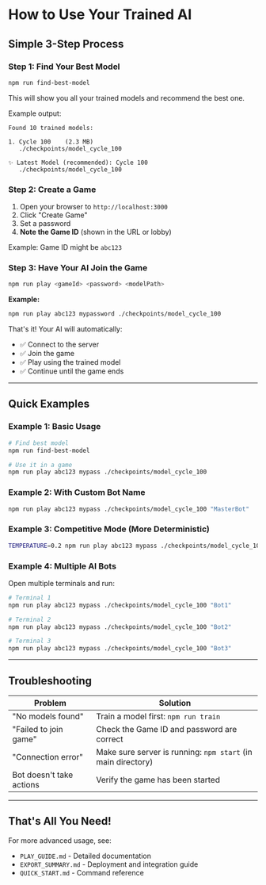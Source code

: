 # How to Use Your Trained AI

## Simple 3-Step Process

### Step 1: Find Your Best Model

```bash
npm run find-best-model
```

This will show you all your trained models and recommend the best one.

Example output:
```
Found 10 trained models:

1. Cycle 100    (2.3 MB)
   ./checkpoints/model_cycle_100

✨ Latest Model (recommended): Cycle 100
   ./checkpoints/model_cycle_100
```

### Step 2: Create a Game

1. Open your browser to `http://localhost:3000`
2. Click "Create Game"
3. Set a password
4. **Note the Game ID** (shown in the URL or lobby)

Example: Game ID might be `abc123`

### Step 3: Have Your AI Join the Game

```bash
npm run play <gameId> <password> <modelPath>
```

**Example:**
```bash
npm run play abc123 mypassword ./checkpoints/model_cycle_100
```

That's it! Your AI will automatically:
- ✅ Connect to the server
- ✅ Join the game
- ✅ Play using the trained model
- ✅ Continue until the game ends

---

## Quick Examples

### Example 1: Basic Usage
```bash
# Find best model
npm run find-best-model

# Use it in a game
npm run play abc123 mypass ./checkpoints/model_cycle_100
```

### Example 2: With Custom Bot Name
```bash
npm run play abc123 mypass ./checkpoints/model_cycle_100 "MasterBot"
```

### Example 3: Competitive Mode (More Deterministic)
```bash
TEMPERATURE=0.2 npm run play abc123 mypass ./checkpoints/model_cycle_100
```

### Example 4: Multiple AI Bots
Open multiple terminals and run:
```bash
# Terminal 1
npm run play abc123 mypass ./checkpoints/model_cycle_100 "Bot1"

# Terminal 2
npm run play abc123 mypass ./checkpoints/model_cycle_100 "Bot2"

# Terminal 3
npm run play abc123 mypass ./checkpoints/model_cycle_100 "Bot3"
```

---

## Troubleshooting

| Problem | Solution |
|---------|----------|
| "No models found" | Train a model first: `npm run train` |
| "Failed to join game" | Check the Game ID and password are correct |
| "Connection error" | Make sure server is running: `npm start` (in main directory) |
| Bot doesn't take actions | Verify the game has been started |

---

## That's All You Need!

For more advanced usage, see:
- `PLAY_GUIDE.md` - Detailed documentation
- `EXPORT_SUMMARY.md` - Deployment and integration guide
- `QUICK_START.md` - Command reference

